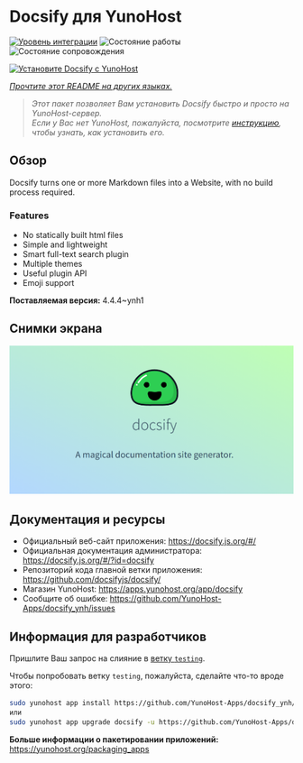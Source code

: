 <!--
Важно: этот README был автоматически сгенерирован <https://github.com/YunoHost/apps/tree/master/tools/readme_generator>
Он НЕ ДОЛЖЕН редактироваться вручную.
-->

# Docsify для YunoHost

[![Уровень интеграции](https://dash.yunohost.org/integration/docsify.svg)](https://ci-apps.yunohost.org/ci/apps/docsify/) ![Состояние работы](https://ci-apps.yunohost.org/ci/badges/docsify.status.svg) ![Состояние сопровождения](https://ci-apps.yunohost.org/ci/badges/docsify.maintain.svg)

[![Установите Docsify с YunoHost](https://install-app.yunohost.org/install-with-yunohost.svg)](https://install-app.yunohost.org/?app=docsify)

*[Прочтите этот README на других языках.](./ALL_README.md)*

> *Этот пакет позволяет Вам установить Docsify быстро и просто на YunoHost-сервер.*  
> *Если у Вас нет YunoHost, пожалуйста, посмотрите [инструкцию](https://yunohost.org/install), чтобы узнать, как установить его.*

## Обзор

Docsify turns one or more Markdown files into a Website, with no build process required.

### Features

- No statically built html files
- Simple and lightweight
- Smart full-text search plugin
- Multiple themes
- Useful plugin API
- Emoji support


**Поставляемая версия:** 4.4.4~ynh1

## Снимки экрана

![Снимок экрана Docsify](./doc/screenshots/screenshot.png)

## Документация и ресурсы

- Официальный веб-сайт приложения: <https://docsify.js.org/#/>
- Официальная документация администратора: <https://docsify.js.org/#/?id=docsify>
- Репозиторий кода главной ветки приложения: <https://github.com/docsifyjs/docsify/>
- Магазин YunoHost: <https://apps.yunohost.org/app/docsify>
- Сообщите об ошибке: <https://github.com/YunoHost-Apps/docsify_ynh/issues>

## Информация для разработчиков

Пришлите Ваш запрос на слияние в [ветку `testing`](https://github.com/YunoHost-Apps/docsify_ynh/tree/testing).

Чтобы попробовать ветку `testing`, пожалуйста, сделайте что-то вроде этого:

```bash
sudo yunohost app install https://github.com/YunoHost-Apps/docsify_ynh/tree/testing --debug
или
sudo yunohost app upgrade docsify -u https://github.com/YunoHost-Apps/docsify_ynh/tree/testing --debug
```

**Больше информации о пакетировании приложений:** <https://yunohost.org/packaging_apps>
